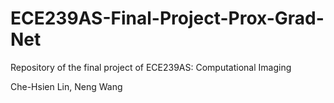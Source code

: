 # ECE239AS-Final-Project-Prox-Grad-Net
Repository of the final project of ECE239AS: Computational Imaging

Che-Hsien Lin, Neng Wang
